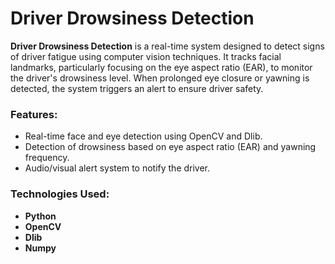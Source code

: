 # Driver Drowsiness Detection

**Driver Drowsiness Detection** is a real-time system designed to detect signs of driver fatigue using computer vision techniques. It tracks facial landmarks, particularly focusing on the eye aspect ratio (EAR), to monitor the driver's drowsiness level. When prolonged eye closure or yawning is detected, the system triggers an alert to ensure driver safety.

### Features:

- Real-time face and eye detection using OpenCV and Dlib.
- Detection of drowsiness based on eye aspect ratio (EAR) and yawning frequency.
- Audio/visual alert system to notify the driver.

### Technologies Used:

- **Python**
- **OpenCV**
- **Dlib**
- **Numpy**
